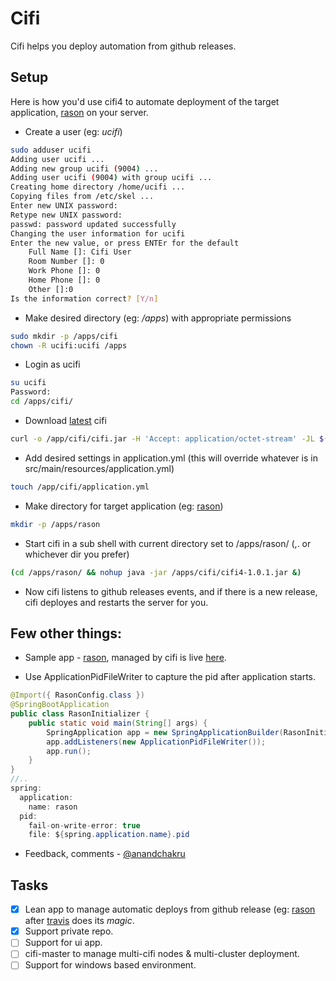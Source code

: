 
# Cifi

Cifi helps you deploy automation from github releases.

## Setup
Here is how you'd use cifi4 to automate deployment of the target application, [rason](https://github.com/anandchakru/rason) on your server.

- Create a user (eg: *ucifi*) 

```sh
sudo adduser ucifi
Adding user ucifi ...
Adding new group ucifi (9004) ...
Adding user ucifi (9004) with group ucifi ...
Creating home directory /home/ucifi ...
Copying files from /etc/skel ...
Enter new UNIX password:
Retype new UNIX password:
passwd: password updated successfully
Changing the user information for ucifi
Enter the new value, or press ENTEr for the default
	Full Name []: Cifi User
	Room Number []: 0
	Work Phone []: 0
	Home Phone []: 0
	Other []:0
Is the information correct? [Y/n]
```

- Make desired directory (eg: */apps*) with appropriate permissions

```sh
sudo mkdir -p /apps/cifi
chown -R ucifi:ucifi /apps
```

- Login as ucifi

```sh
su ucifi
Password:
cd /apps/cifi/
```

- Download [latest](https://github.com/anandchakru/cifi/releases/latest) cifi

```sh
curl -o /app/cifi/cifi.jar -H 'Accept: application/octet-stream' -JL $(curl -s https://api.github.com/repos/anandchakru/rason/releases/latest | grep '"browser_download_url":' | sed -E 's/.*"([^"]+)".*/\1/')
```

- Add desired settings in application.yml (this will override whatever is in src/main/resources/application.yml)

```sh
touch /app/cifi/application.yml
```

- Make directory for target application (eg: [rason](https://github.com/anandchakru/rason))

```sh
mkdir -p /apps/rason
```

- Start cifi in a sub shell with current directory set to /apps/rason/ (,. or whichever dir you prefer)

```sh
(cd /apps/rason/ && nohup java -jar /apps/cifi/cifi4-1.0.1.jar &)
```

- Now cifi listens to github releases events, and if there is a new release, cifi deployes and restarts the server for you.

## Few other things:

 - Sample app - [rason](https://github.com/anandchakru/rason), managed by cifi is live [here](https://rason.jrvite.com/index).

 - Use ApplicationPidFileWriter to capture the pid after application starts.
```java
@Import({ RasonConfig.class })
@SpringBootApplication
public class RasonInitializer {
	public static void main(String[] args) {
		SpringApplication app = new SpringApplicationBuilder(RasonInitializer.class).build(args);
		app.addListeners(new ApplicationPidFileWriter());
		app.run();
	}
}
//..
spring: 
  application: 
    name: rason	
  pid:
    fail-on-write-error: true
    file: ${spring.application.name}.pid
```

 - Feedback, comments - [@anandchakru](https://twitter.com/anandchakru)

## Tasks
- [x] Lean app to manage automatic deploys from github release (eg: [rason](https://github.com/anandchakru/rason) after [travis](https://travis-ci.org/anandchakru/rason) does its *magic*.
- [x] Support private repo.
- [ ] Support for ui app.
- [ ] cifi-master to manage multi-cifi nodes & multi-cluster deployment.
- [ ] Support for windows based environment.
